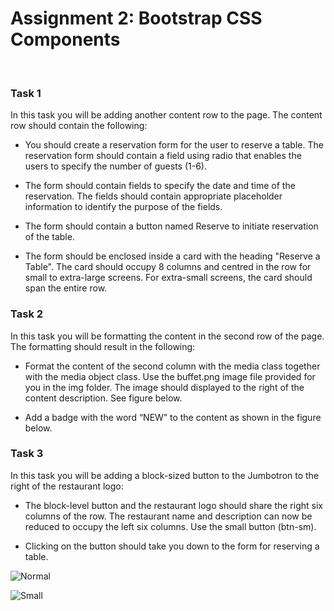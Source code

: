 # **Assignment 2: Bootstrap CSS Components**

&nbsp;

### **Task 1**

In this task you will be adding another content row to the page. The content row should contain the following:

* You should create a reservation form for the user to reserve a table. The reservation form should contain a field 
using radio that enables the users to specify the number of guests (1-6).

* The form should contain fields to specify the date and time of the reservation. The fields should contain appropriate 
placeholder information to identify the purpose of the fields.

* The form should contain a button named Reserve to initiate reservation of the table.

* The form should be enclosed inside a card with the heading "Reserve a Table". The card should occupy 8 columns and 
centred in the row for small to extra-large screens. For extra-small screens, the card should span the entire row.

### **Task 2**

In this task you will be formatting the content in the second row of the page. The formatting should result in the following:

* Format the content of the second column with the media class together with the media object class. Use the buffet.png image file provided for you in the img folder. The image should displayed to the right of the content description. See figure below.

* Add a badge with the word “NEW” to the content as shown in the figure below.

### **Task 3**

In this task you will be adding a block-sized button to the Jumbotron to the right of the restaurant logo:

* The block-level button and the restaurant logo should share the right six columns of the row. The restaurant name and description can now be reduced to occupy the left six columns. Use the small button (btn-sm).

* Clicking on the button should take you down to the form for reserving a table.

![Normal](FSWebDev-HKST/Bootstrap/Module2/normal.png?raw=true)

![Small](FSWebDev-HKST/Bootstrap/Module2/small.png?raw=true)